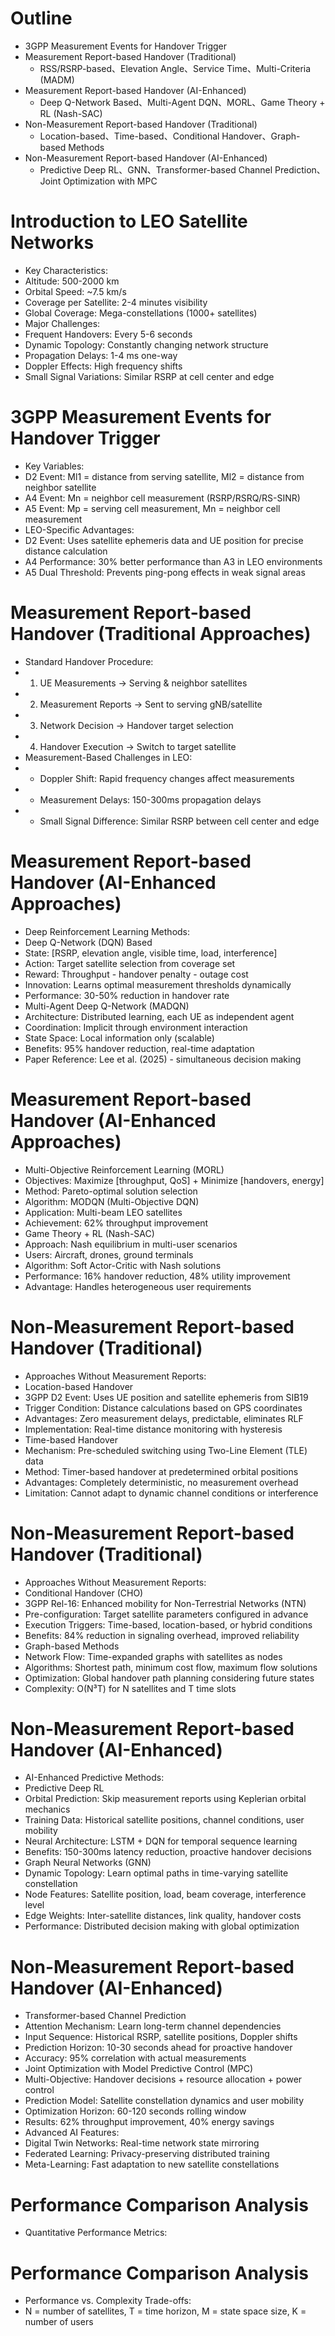 # Outline
- 3GPP Measurement Events for Handover Trigger
- Measurement Report-based Handover (Traditional)
  - RSS/RSRP-based、Elevation Angle、Service Time、Multi-Criteria (MADM)
- Measurement Report-based Handover (AI-Enhanced)
  - Deep Q-Network Based、Multi-Agent DQN、MORL、Game Theory + RL (Nash-SAC)
- Non-Measurement Report-based Handover (Traditional)
  - Location-based、Time-based、Conditional Handover、Graph-based Methods
- Non-Measurement Report-based Handover (AI-Enhanced)
  - Predictive Deep RL、GNN、Transformer-based Channel Prediction、Joint Optimization with MPC

# Introduction to LEO Satellite Networks
- Key Characteristics:
- Altitude: 500-2000 km
- Orbital Speed: ~7.5 km/s
- Coverage per Satellite: 2-4 minutes visibility
- Global Coverage: Mega-constellations (1000+ satellites)
- Major Challenges:
- Frequent Handovers: Every 5-6 seconds
- Dynamic Topology: Constantly changing network structure
- Propagation Delays: 1-4 ms one-way
- Doppler Effects: High frequency shifts
- Small Signal Variations: Similar RSRP at cell center and edge

# 3GPP Measurement Events for Handover Trigger
- Key Variables:
- D2 Event: Ml1 = distance from serving satellite, Ml2 = distance from neighbor satellite
- A4 Event: Mn = neighbor cell measurement (RSRP/RSRQ/RS-SINR)
- A5 Event: Mp = serving cell measurement, Mn = neighbor cell measurement
- LEO-Specific Advantages:
- D2 Event: Uses satellite ephemeris data and UE position for precise distance calculation
- A4 Performance: 30% better performance than A3 in LEO environments
- A5 Dual Threshold: Prevents ping-pong effects in weak signal areas

# Measurement Report-based Handover (Traditional Approaches)
- Standard Handover Procedure:
- 1. UE Measurements → Serving & neighbor satellites
- 2. Measurement Reports → Sent to serving gNB/satellite
- 3. Network Decision → Handover target selection
- 4. Handover Execution → Switch to target satellite
- Measurement-Based Challenges in LEO:
- - Doppler Shift: Rapid frequency changes affect measurements
- - Measurement Delays: 150-300ms propagation delays
- - Small Signal Difference: Similar RSRP between cell center and edge

# Measurement Report-based Handover (AI-Enhanced Approaches)
- Deep Reinforcement Learning Methods:
- Deep Q-Network (DQN) Based
- State: [RSRP, elevation angle, visible time, load, interference]
- Action: Target satellite selection from coverage set
- Reward: Throughput - handover penalty - outage cost
- Innovation: Learns optimal measurement thresholds dynamically
- Performance: 30-50% reduction in handover rate
- Multi-Agent Deep Q-Network (MADQN)
- Architecture: Distributed learning, each UE as independent agent
- Coordination: Implicit through environment interaction
- State Space: Local information only (scalable)
- Benefits: 95% handover reduction, real-time adaptation
- Paper Reference: Lee et al. (2025) - simultaneous decision making

# Measurement Report-based Handover (AI-Enhanced Approaches)
- Multi-Objective Reinforcement Learning (MORL)
- Objectives: Maximize [throughput, QoS] + Minimize [handovers, energy]
- Method: Pareto-optimal solution selection
- Algorithm: MODQN (Multi-Objective DQN)
- Application: Multi-beam LEO satellites
- Achievement: 62% throughput improvement
- Game Theory + RL (Nash-SAC)
- Approach: Nash equilibrium in multi-user scenarios
- Users: Aircraft, drones, ground terminals
- Algorithm: Soft Actor-Critic with Nash solutions
- Performance: 16% handover reduction, 48% utility improvement
- Advantage: Handles heterogeneous user requirements

# Non-Measurement Report-based Handover (Traditional)
- Approaches Without Measurement Reports:
- Location-based Handover
- 3GPP D2 Event: Uses UE position and satellite ephemeris from SIB19
- Trigger Condition: Distance calculations based on GPS coordinates
- Advantages: Zero measurement delays, predictable, eliminates RLF
- Implementation: Real-time distance monitoring with hysteresis
- Time-based Handover
- Mechanism: Pre-scheduled switching using Two-Line Element (TLE) data
- Method: Timer-based handover at predetermined orbital positions
- Advantages: Completely deterministic, no measurement overhead
- Limitation: Cannot adapt to dynamic channel conditions or interference

# Non-Measurement Report-based Handover (Traditional)
- Approaches Without Measurement Reports:
- Conditional Handover (CHO)
- 3GPP Rel-16: Enhanced mobility for Non-Terrestrial Networks (NTN)
- Pre-configuration: Target satellite parameters configured in advance
- Execution Triggers: Time-based, location-based, or hybrid conditions
- Benefits: 84% reduction in signaling overhead, improved reliability
- Graph-based Methods
- Network Flow: Time-expanded graphs with satellites as nodes
- Algorithms: Shortest path, minimum cost flow, maximum flow solutions
- Optimization: Global handover path planning considering future states
- Complexity: O(N³T) for N satellites and T time slots

# Non-Measurement Report-based Handover (AI-Enhanced)
- AI-Enhanced Predictive Methods:
- Predictive Deep RL
- Orbital Prediction: Skip measurement reports using Keplerian orbital mechanics
- Training Data: Historical satellite positions, channel conditions, user mobility
- Neural Architecture: LSTM + DQN for temporal sequence learning
- Benefits: 150-300ms latency reduction, proactive handover decisions
- Graph Neural Networks (GNN)
- Dynamic Topology: Learn optimal paths in time-varying satellite constellation
- Node Features: Satellite position, load, beam coverage, interference level
- Edge Weights: Inter-satellite distances, link quality, handover costs
- Performance: Distributed decision making with global optimization

# Non-Measurement Report-based Handover (AI-Enhanced)
- Transformer-based Channel Prediction
- Attention Mechanism: Learn long-term channel dependencies
- Input Sequence: Historical RSRP, satellite positions, Doppler shifts
- Prediction Horizon: 10-30 seconds ahead for proactive handover
- Accuracy: 95% correlation with actual measurements
- Joint Optimization with Model Predictive Control (MPC)
- Multi-Objective: Handover decisions + resource allocation + power control
- Prediction Model: Satellite constellation dynamics and user mobility
- Optimization Horizon: 60-120 seconds rolling window
- Results: 62% throughput improvement, 40% energy savings
- Advanced AI Features:
- Digital Twin Networks: Real-time network state mirroring
- Federated Learning: Privacy-preserving distributed training
- Meta-Learning: Fast adaptation to new satellite constellations

# Performance Comparison Analysis
- Quantitative Performance Metrics:

# Performance Comparison Analysis
- Performance vs. Complexity Trade-offs:
- N = number of satellites, T = time horizon, M = state space size, K = number of users
